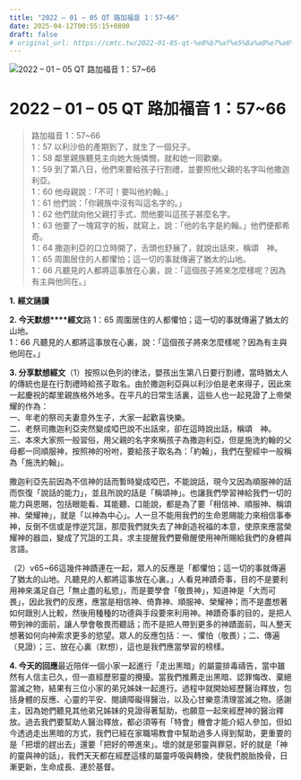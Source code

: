 ```yaml
---
title: "2022 – 01 – 05 QT 路加福音 1：57~66"
date: 2025-04-12T00:55:15+0800
draft: false
# original_url: https://cmtc.tw/2022-01-05-qt-%e8%b7%af%e5%8a%a0%e7%a6%8f%e9%9f%b3-1%ef%bc%9a5766
---
```


![2022 – 01 – 05 QT 路加福音 1：57\~66](/images/qt.jpg   "2022 – 01 – 05 QT 路加福音 1：57\~66")

# 2022 – 01 – 05 QT 路加福音 1：57\~66

> 路加福音 1：57\~66  
> 1：57 以利沙伯的產期到了，就生了一個兒子。  
> 1：58 鄰里親族聽見主向她大施憐憫，就和她一同歡樂。  
> 1：59 到了第八日，他們來要給孩子行割禮，並要照他父親的名字叫他撒迦利亞。  
> 1：60 他母親說：「不可！要叫他約翰。」  
> 1：61 他們說：「你親族中沒有叫這名字的。」  
> 1：62 他們就向他父親打手式，問他要叫這孩子甚麼名字。  
> 1：63 他要了一塊寫字的板，就寫上，說：「他的名字是約翰。」他們便都希奇。  
> 1：64 撒迦利亞的口立時開了，舌頭也舒展了，就說出話來，稱頌　神。  
> 1：65 周圍居住的人都懼怕；這一切的事就傳遍了猶太的山地。  
> 1：66 凡聽見的人都將這事放在心裏，說：「這個孩子將來怎麼樣呢？因為有主與他同在。」

**1.** **經文誦讀**

**2. 今天默想****經文**路 1：65 周圍居住的人都懼怕；這一切的事就傳遍了猶太的山地。  
1：66 凡聽見的人都將這事放在心裏，說：「這個孩子將來怎麼樣呢？因為有主與他同在。」

**3. 分享默想經文**（1）按照以色列的律法，嬰孩出生第八日要行割禮，當時猶太人的傳統也是在行割禮時給孩子取名。由於撒迦利亞與以利沙伯是老來得子，因此來一起慶祝的鄰里親族格外地多。在平凡的日常生活裏，這些人也一起見證了上帝榮耀的作為：  
一、年老的祭司夫妻意外生子，大家一起歡喜快樂。  
二、老祭司撒迦利亞突然變成啞巴說不出話來，卻在這時說出話，稱頌　神。  
三、本來大家照一般習俗，用父親的名字來稱孩子為撒迦利亞，但是施洗約翰的父母都一同順服神，按照神的吩咐，要給孩子取名為：「約翰」，我們在聖經中一般稱為「施洗約翰」。

撒迦利亞先前因為不信神的話而暫時變成啞巴，不能說話，現今又因為順服神的話而恢復「說話的能力」，並且所說的話是「稱頌神」。也讓我們學習神給我們一切的能力與恩賜，包括眼能看、耳能聽、口能說，都是為了要「相信神、順服神、稱頌神、榮耀神」，就是「以神為中心」。人一旦不能用我們的生命恩賜能力來相信事奉神，反倒不信或是悖逆咒詛，那麼我們就失去了神創造祝福的本意，使原來應當榮耀神的器皿，變成了咒詛的工具，求主提醒我們要儆醒使用神所賜給我們的身體與言語。

（2）v65\~66這幾件神蹟連在一起，眾人的反應是「都懼怕；這一切的事就傳遍了猶太的山地。凡聽見的人都將這事放在心裏。」人看見神蹟奇事，目的不是要利用神來滿足自己「無止盡的私慾」，而是要學會「敬畏神」，知道神是「大而可畏」，因此我們的反應，應當是相信神、倚靠神、順服神、榮耀神；而不是盡想著如何跟別人比較，然後用種種的功德與手段要來利用神。神蹟奇事的目的，是把人帶到神的面前，讓人學會敬畏而聽話；而不是把人帶到更多的神蹟面前，叫人整天想著如何向神索求更多的慾望。眾人的反應包括：一、懼怕（敬畏）；二、傳遍（見證）；三、放在心裏（默想），這也是我們應當學習的榜樣。

**4. 今天的回應**最近陪伴一個小家一起進行「走出黑暗」的屬靈排毒禱告，當中雖然有人信主已久，但一直經歷邪靈的攪擾。當我們推薦走出黑暗、認罪悔改、棄絕當滅之物，結果有三位小家的弟兄姊妹一起進行。過程中就開始經歷醫治釋放，包括身體的反應、心靈的平安、閱讀障礙得醫治，以及心甘樂意清理當滅之物。感謝主，因為她們聽見其他弟兄姊妹的見證得著幫助，也願意一起來經歷神的醫治釋放。過去我們要幫助人醫治釋放，都必須等有「特會」機會才能介紹人參加，但如今透過走出黑暗的方式，我們已經在家職場教會中幫助過多人得到幫助，更重要的是「把壞的趕出去」還要「把好的帶進來」。壞的就是邪靈與罪惡，好的就是「神的靈與神的話」，我們天天都在經歷這樣的屬靈呼吸與轉換，使我們脫胎換骨，日漸更新，生命成長、連於基督。